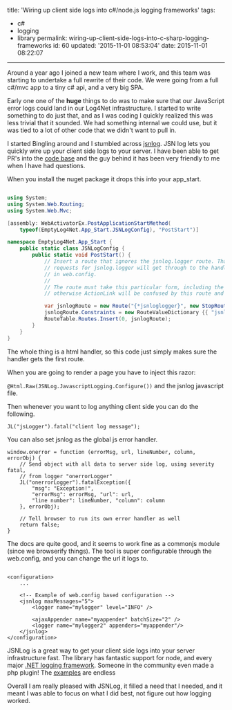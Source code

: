 title: 'Wiring up client side logs into c#/node.js logging frameworks'
tags:

  - c#
  - logging
  - library
permalink: wiring-up-client-side-logs-into-c-sharp-logging-frameworks
id: 60
updated: '2015-11-01 08:53:04'
date: 2015-11-01 08:22:07
---

Around a year ago I joined a new team where I work, and this team was starting to undertake a full rewrite of their code. We were going from a full c#/mvc app to a tiny c# api, and a very big SPA.

Early one one of the **huge** things to do was to make sure that our JavaScript error logs could land in our Log4Net infrastructure. I started to write something to do just that, and as I was coding I quickly realized this was less trivial that it sounded. We had something internal we could use, but it was tied to a lot of other code that we didn't want to pull in.

I started Bingling around and I stumbled across [jsnlog](http://jsnlog.com/). JSN log lets you quickly wire up your client side logs to your server. I have been able to get PR's into the [code base](https://github.com/mperdeck/jsnlog) and the guy behind it has been very friendly to me when I have had questions.
<!-- more -->
When you install the nuget package it drops this into your app_start.

```csharp

using System;
using System.Web.Routing;
using System.Web.Mvc;

[assembly: WebActivatorEx.PostApplicationStartMethod(
    typeof(EmptyLog4Net.App_Start.JSNLogConfig), "PostStart")]

namespace EmptyLog4Net.App_Start {
    public static class JSNLogConfig {
        public static void PostStart() {
            // Insert a route that ignores the jsnlog.logger route. That way,
			// requests for jsnlog.logger will get through to the handler defined
            // in web.config.
			//
			// The route must take this particular form, including the constraint,
			// otherwise ActionLink will be confused by this route and generate the wrong URLs.

            var jsnlogRoute = new Route("{*jsnloglogger}", new StopRoutingHandler());
            jsnlogRoute.Constraints = new RouteValueDictionary {{ "jsnloglogger", @"jsnlog\.logger(/.*)?" }};
            RouteTable.Routes.Insert(0, jsnlogRoute);
        }
    }
}
```

The whole thing is a html handler, so this code just simply makes sure the handler gets the first route.

When you are going to render a page you have to inject this razor:

`@Html.Raw(JSNLog.JavascriptLogging.Configure())` and the jsnlog javascript file.

Then whenever you want to log anything client side you can do the following.

```language-javascript
JL("jsLogger").fatal("client log message");
```

You can also set jsnlog as the global js error handler.

```language-javascript
window.onerror = function (errorMsg, url, lineNumber, column, errorObj) {
    // Send object with all data to server side log, using severity fatal,
    // from logger "onerrorLogger"
    JL("onerrorLogger").fatalException({
        "msg": "Exception!",
        "errorMsg": errorMsg, "url": url,
        "line number": lineNumber, "column": column
    }, errorObj);

    // Tell browser to run its own error handler as well   
    return false;
}

```

The docs are quite good, and it seems to work fine as a commonjs module (since we browserify things). The tool is super configurable through the web.config, and you can change the url it logs to.


```markup

<configuration>
    ...

    <!-- Example of web.config based configuration -->
    <jsnlog maxMessages="5">
        <logger name="mylogger" level="INFO" />

        <ajaxAppender name="myappender" batchSize="2" />
        <logger name="mylogger2" appenders="myappender"/>
    </jsnlog>
</configuration>

```


JSNLog is a great way to get your client side logs into your server infrastructure fast. The library has fantastic support for node, and every major [.NET logging framework](https://www.nuget.org/packages?q=jsnlog). Someone in the community even made a php plugin! The [examples](https://github.com/mperdeck/jsnlogSimpleWorkingDemos) are endless

Overall I am really pleased with JSNLog, it filled a need that I needed, and it meant I was able to focus on what I did best, not figure out how logging worked.
